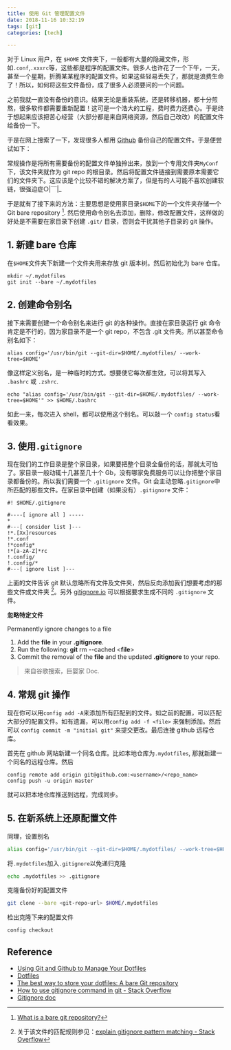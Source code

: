 ```yaml
---
title: 使用 Git 管理配置文件
date: 2018-11-16 10:32:19
tags: [git]
categories: [tech]

---
```


对于 Linux 用户，在 `$HOME` 文件夹下，一般都有大量的隐藏文件，形如`.conf`,`.xxxrc`等，这些都是程序的配置文件。很多人也许花了一个下午，一天，甚至一个星期，折腾某某程序的配置文件。如果这些轻易丢失了，那就是浪费生命了！所以，如何将这些文件备份，成了很多人必须要问的一个问题。

之前我就一直没有备份的意识。结果无论是重装系统，还是转移机器，都十分煎熬，很多软件都需要重新配置！这可是一个浩大的工程，费时费力还费心。于是终于想起来应该把苦心经营（大部分都是来自网络资源，然后自己改改）的配置文件给备份一下。

<!-- more -->

于是在网上搜索了一下，发现很多人都用 [Github][1] 备份自己的配置文件。于是便尝试如下：

常规操作是将所有需要备份的配置文件单独拎出来，放到一个专用文件夹`MyConf`下，该文件夹就作为 git repo 的根目录。然后将配置文件链接到需要原本需要它们的文件夹下。这应该是个比较不错的解决方案了，但是有的人可能不喜欢创建软链，很强迫症○|￣|\_

于是就有了接下来的方法：主要思想是使用家目录`$HOME`下的一个文件夹存储一个 Git bare repository [^a]. 然后使用命令别名去添加，删除，修改配置文件，这样做的好处是不需要在家目录下创建 `.git/` 目录，否则会干扰其他子目录的 git 操作。

## 1. 新建 bare 仓库

在`$HOME`文件夹下新建一个文件夹用来存放 git 版本树。然后初始化为 bare 仓库。

```
mkdir ~/.mydotfiles
git init --bare ~/.mydotfiles
```

## 2. 创建命令别名

接下来需要创建一个命令别名来进行 git 的各种操作。直接在家目录运行 git 命令肯定是不行的，因为家目录不是一个 git repo，不包含 .git 文件夹。所以甚至命令别名如下：
```
alias config='/usr/bin/git --git-dir=$HOME/.mydotfiles/ --work-tree=$HOME'
```
像这样定义别名，是一种临时的方式。想要使它每次都生效，可以将其写入 `.bashrc` 或 `.zshrc`.
```
echo "alias config='/usr/bin/git --git-dir=$HOME/.mydotfiles/ --work-tree=$HOME'" >> $HOME/.bashrc
```
如此一来，每次进入 shell，都可以使用这个别名。可以敲一个 `config status`看看效果。

## 3. 使用`.gitignore`

现在我们的工作目录是整个家目录，如果要把整个目录全备份的话，那就太可怕了。家目录一般动辄十几甚至几十个 Gb，没有哪家免费服务可以让你把整个家目录都备份的。所以我们需要一个 `.gitignore` 文件。Git 会主动忽略`.gitignore`中所匹配的那些文件。在家目录中创建（如果没有）`.gitignore` 文件：
```
#! $HOME/.gitignore

#----[ ignore all ] -----
*
#---[ consider list ]---
!*.[Xx]resources
!*.conf
!*config*
!*[a-zA-Z]*rc
!.config/
!.config/*
#---[ ignore list ]---
```
上面的文件告诉 git 默认忽略所有文件及文件夹，然后反向添加我们想要考虑的那些文件或文件夹 [^b]。另外 [gitignore.io][4] 可以根据要求生成不同的 `.gitignore` 文件。

**忽略特定文件**

Permanently ignore changes to a file

1. Add the __file__ in your __.gitignore__.
2. Run the following: __git__ rm \-\-cached <**file**>
3. Commit the removal of the __file__ and the updated __.gitignore__ to your repo.

> 来自谷歌搜索，巨婴家 Doc.

## 4. 常规 git 操作

现在你可以用`config add -A`来添加所有匹配到的文件。如之前的配置，可以匹配大部分的配置文件。如有遗漏，可以用`config add -f <file>` 来强制添加。然后可以 `config commit -m "initial git"` 来提交更改。最后连接 github 远程仓库。

首先在 github 网站新建一个同名仓库。比如本地仓库为`.mydotfiles`, 那就新建一个同名的远程仓库。然后
```
config remote add origin git@github.com:<username>/<repo_name>
config push -u origin master
```
就可以把本地仓库推送到远程，完成同步。

## 5. 在新系统上还原配置文件

同理，设置别名
```bash
alias config='/usr/bin/git --git-dir=$HOME/.mydotfiles/ --work-tree=$HOME'
```
将`.mydotfiles`加入`.gitignore`以免递归克隆
```bash
echo .mydotfiles >> .gitignore
```
克隆备份好的配置文件
```bash
git clone --bare <git-repo-url> $HOME/.mydotfiles
```
检出克隆下来的配置文件
```bash
config checkout
```


## Reference

- [Using Git and Github to Manage Your Dotfiles][5]
- [Dotfiles][6]
- [The best way to store your dotfiles: A bare Git repository][7]
- [How to use gitignore command in git - Stack Overflow][8]
- [Gitignore doc][9]

[^a]: [What is a bare git repository?][2]
[^b]: 关于该文件的匹配规则参见：[explain gitignore pattern matching - Stack Overflow][3]

[1]: https://github.com
[2]: http://www.saintsjd.com/2011/01/what-is-a-bare-git-repository
[3]: https://stackoverflow.com/questions/33189437/explain-gitignore-pattern-matching
[4]: https://www.gitignore.io
[5]: http://blog.smalleycreative.com/tutorials/using-git-and-github-to-manage-your-dotfiles/
[6]: https://dotfiles.github.io/
[7]: https://developer.atlassian.com/blog/2016/02/best-way-to-store-dotfiles-git-bare-repo/
[8]: https://stackoverflow.com/questions/12501324/how-to-use-gitignore-command-in-git
[9]: https://git-scm.com/docs/gitignore

